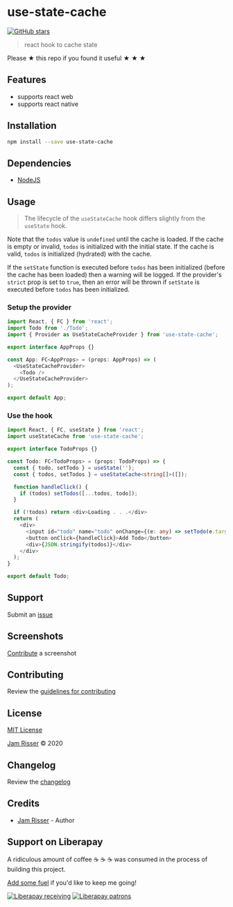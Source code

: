 # use-state-cache

[![GitHub stars](https://img.shields.io/github/stars/codejamninja/use-state-cache.svg?style=social&label=Stars)](https://github.com/codejamninja/use-state-cache)

> react hook to cache state

Please ★ this repo if you found it useful ★ ★ ★

## Features

- supports react web
- supports react native

## Installation

```sh
npm install --save use-state-cache
```

## Dependencies

- [NodeJS](https://nodejs.org)

## Usage

> The lifecycle of the `useStateCache` hook differs slightly from the `useState` hook.

Note that the `todos` value is `undefined` until the cache is loaded. If the cache
is empty or invalid, `todos` is initialized with the initial state. If the cache is valid, `todos`
is initialized (hydrated) with the cache.

If the `setState` function is executed before `todos` has been initialized (before the cache has been
loaded) then a warning will be logged. If the provider's `strict` prop is set to `true`, then an error
will be thrown if `setState` is executed before `todos` has been initialized.

### Setup the provider

```ts
import React, { FC } from 'react';
import Todo from './Todo';
import { Provider as UseStateCacheProvider } from 'use-state-cache';

export interface AppProps {}

const App: FC<AppProps> = (props: AppProps) => (
  <UseStateCacheProvider>
    <Todo />
  </UseStateCacheProvider>
);

export default App;
```

### Use the hook

```ts
import React, { FC, useState } from 'react';
import useStateCache from 'use-state-cache';

export interface TodoProps {}

const Todo: FC<TodoProps> = (props: TodoProps) => {
  const { todo, setTodo } = useState('');
  const { todos, setTodos } = useStateCache<string[]>([]);

  function handleClick() {
    if (todos) setTodos([...todos, todo]);
  }

  if (!todos) return <div>Loading . . .</div>
  return (
    <div>
      <input id="todo" name="todo" onChange={(e: any) => setTodo(e.target.value)} />
      <button onClick={handleClick}>Add Todo</button>
      <div>{JSON.stringify(todos)}</div>
    </div>
  );
}

export default Todo;
```

## Support

Submit an [issue](https://github.com/codejamninja/use-state-cache/issues/new)

## Screenshots

[Contribute](https://github.com/codejamninja/use-state-cache/blob/master/CONTRIBUTING.md) a screenshot

## Contributing

Review the [guidelines for contributing](https://github.com/codejamninja/use-state-cache/blob/master/CONTRIBUTING.md)

## License

[MIT License](https://github.com/codejamninja/use-state-cache/blob/master/LICENSE)

[Jam Risser](https://codejam.ninja) © 2020

## Changelog

Review the [changelog](https://github.com/codejamninja/use-state-cache/blob/master/CHANGELOG.md)

## Credits

- [Jam Risser](https://codejam.ninja) - Author

## Support on Liberapay

A ridiculous amount of coffee ☕ ☕ ☕ was consumed in the process of building this project.

[Add some fuel](https://liberapay.com/codejamninja/donate) if you'd like to keep me going!

[![Liberapay receiving](https://img.shields.io/liberapay/receives/codejamninja.svg?style=flat-square)](https://liberapay.com/codejamninja/donate)
[![Liberapay patrons](https://img.shields.io/liberapay/patrons/codejamninja.svg?style=flat-square)](https://liberapay.com/codejamninja/donate)
